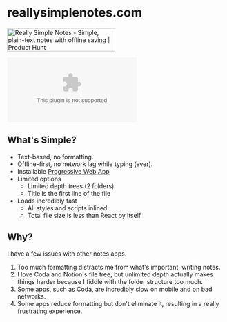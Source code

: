 # reallysimplenotes.com

<a href="https://www.producthunt.com/posts/really-simple-notes?utm_source=badge-top-post-topic-badge&utm_medium=badge&utm_souce=badge-really&#0045;simple&#0045;notes" target="_blank"><img src="https://api.producthunt.com/widgets/embed-image/v1/top-post-topic-badge.svg?post_id=371565&theme=light&period=weekly&topic=Productivity" alt="Really&#0032;Simple&#0032;Notes - Simple&#0044;&#0032;plain&#0045;text&#0032;notes&#0032;with&#0032;offline&#0032;saving | Product Hunt" style="width: 250px; height: 54px;" width="250" height="54" /></a>

![Live Screenshot with thum.io](https://image.thum.io/get/https://www.reallysimplenotes.com)

## What's Simple?

- Text-based, no formatting.
- Offline-first, no network lag while typing (ever).
- Installable [Progressive Web App](https://web.dev/progressive-web-apps/)
- Limited options
  - Limited depth trees (2 folders)
  - Title is the first line of the file
- Loads incredibly fast
  - All styles and scripts inlined
  - Total file size is less than React by itself

## Why?

I have a few issues with other notes apps.

1. Too much formatting distracts me from what's important, writing notes.
2. I love Coda and Notion's file tree, but unlimited depth actually makes things harder because I fiddle with the folder structure too much.
3. Some apps, such as Coda, are incredibly slow on mobile and on bad networks.
4. Some apps reduce formatting but don't eliminate it, resulting in a really frustrating experience.
